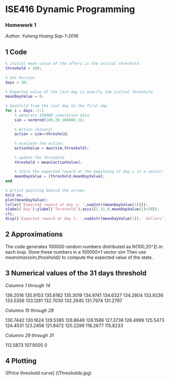 # ISE416 Dynamic Programming
### Homework 1
_Author: Yuheng Huang_
_Sep-1-2016_

## 1  Code

```matlab
% initial mean value of the offers is the initial threshold
threshold = 100; 
 
% Set horizon
days = 30; 
 
% Expected value of the last day is exactly the initial threshold
meanDayValue = 0; 
 
% backfold from the last day to the first day
for i = days:-1:1 
    % generate 100000 simulation data
    sim = normrnd(100,20,100000,1); 
    
    % Action (binary)
    action = sim>=threshold; 
    
    % evaluate the action;
    actionValue = max(sim,threshold); 
    
    % update the threshold
    threshold = mean(actionValue); 
    
    % Store the expected reward at the beginning of day_i in a vector;
    meanDayValue = [threshold,meanDayValue]; 
end
 
% Artist painting behind the screen
hold on;
plot(meanDayValue);
title(['Expected reward at day 1: ',num2str(meanDayValue(1))]);
xlabel('Day');ylabel('Threshold');axis([1,31,0,meanDayValue(1)+20]);
clc;
disp(['Expected reward at day 1: ',num2str(meanDayValue(1)),' dollars']);

```

## 2 Approximations
The code generates 100000 random numbers distributed as N(100,20^2) in each loop. Store these numbers in a 100000*1 vector _sim_
Then use _mean(max(sim,threshold))_ to compute the expected value of the state.

## 3 Numerical values of the 31 days threshold

  _Columns 1 through 14_

  136.2016  135.9103  135.6182  135.3019  134.9741  134.6327  134.2804  133.9236  133.5356  133.1281  132.7030  132.2645  131.7974  131.2797

  _Columns 15 through 28_

  130.7442  130.1624  129.5385  128.8648  128.1586  127.3738  126.4999  125.5473  124.4531  123.2456  121.8472  120.2299  118.2677  115.8233

  _Columns 29 through 31_

  112.5873  107.9505         0




## 4 Plotting
![Price threshold curve] (\Thresholds.jpg)

 